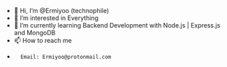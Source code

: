 - 👋 Hi, I’m @Ermiyoo (technophile)
- 👀 I’m interested in Everything
- 🌱 I’m currently learning Backend Development with Node.js | Express.js and MongoDB
- 📫 How to reach me 
-       Email: Ermiyoo@protonmail.com

<!---
Ermiyoo/Ermiyoo is a ✨ special ✨ repository because its `README.md` (this file) appears on your GitHub profile.
You can click the Preview link to take a look at your changes.
--->
